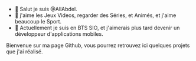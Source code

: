 - 👋 Salut je suis @AllAbdel.
- 👀 j'aime les Jeux Videos, regarder des Séries, et Animés, et j'aime beaucoup le Sport.
- 🌱 Actuellement je suis en BTS SIO, et j'aimerais plus tard devenir un développeur d'applications mobiles. 

Bienvenue sur ma page Github, vous pourrez retrouvez ici quelques projets que j'ai réalisé.
